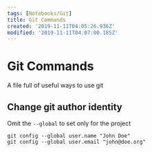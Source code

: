```yaml
---
tags: [Notebooks/Git]
title: Git Commands
created: '2019-11-11T04:05:26.936Z'
modified: '2019-11-11T04:07:00.185Z'
---
```


# Git Commands
A file full of useful ways to use git

## Change git author identity
Omit the `--global` to set only for the project
```
git config --global user.name "John Doe"
git config --global user.email "john@doe.org"
```

